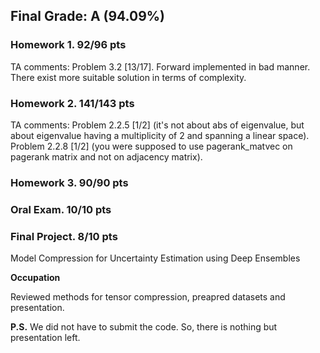## Final Grade: A (94.09%)

### Homework 1. 92/96 pts

TA comments:
Problem 3.2 [13/17]. Forward implemented in bad manner. There exist more suitable solution in terms of complexity.

### Homework 2. 141/143 pts

TA comments:
Problem 2.2.5 [1/2] (it's not about abs of eigenvalue, but about eigenvalue having a multiplicity of 2 and spanning a linear space). Problem 2.2.8 [1/2] (you were supposed to use pagerank_matvec on pagerank matrix and not on adjacency matrix).

### Homework 3. 90/90 pts

### Oral Exam. 10/10 pts

### Final Project. 8/10 pts

Model Compression for Uncertainty Estimation using Deep Ensembles

**Occupation**

Reviewed methods for tensor compression, preapred datasets and presentation.

**P.S.** We did not have to submit the code. So, there is nothing but presentation left.